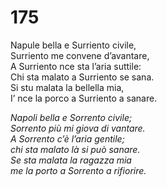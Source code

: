 # 175
  
Napule bella e Surriento civile,  
Surriento me convene d’avantare,  
A Surriento nce sta l’aria suttile:  
Chi sta malato a Surriento se sana.  
Si stu malata la bellella mia,  
I’ nce la porco a Surriento a sanare.

*Napoli bella e Sorrento civile;  
Sorrento più mi giova di vantare.  
A Sorrento c’è l’aria gentile;  
chi sta malato là si può sanare.  
Se sta malata la ragazza mia  
me la porto a Sorrento a rifiorire.*


